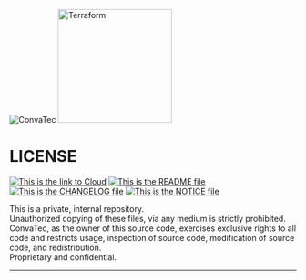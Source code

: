 <img alt="ConvaTec" src="https://upload.wikimedia.org/wikipedia/en/4/4c/ConvaTec_logo.svg"> <img alt="Terraform" src="https://www.datocms-assets.com/2885/1629941242-logo-terraform-main.svg" width="200px">
# LICENSE
[![This is the link to Cloud][azure-badge]][azure] [![This is the README file][readme-badge]][readme] [![This is the CHANGELOG file][changelog-badge]][changelog] [![This is the NOTICE file][notice-badge]][notice]

This is a private, internal repository.  
Unauthorized copying of these files, via any medium is strictly prohibited.  
ConvaTec, as the owner of this source code, exercises  exclusive rights to all code and restricts usage, inspection of source code, modification of source code, and redistribution.  
Proprietary and confidential.  

---


[azure]: https://portal.azure.com
[azure-badge]: https://img.shields.io/badge/cloud-Microsoft%20Azure-blue
[readme]: ./README.md
[readme-badge]: https://img.shields.io/badge/readme-information-red
[usage]: ./USAGE.md
[usage-badge]: https://img.shields.io/badge/usage-examples-lightgrey
[changelog]: ./CHANGELOG.md
[changelog-badge]: https://img.shields.io/badge/changelog-release-green
[license]: ./LICENSE.md
[license-badge]: https://img.shields.io/badge/license-%40ConvaTec-orange
[notice]: ./NOTICE.md
[notice-badge]: https://img.shields.io/badge/notice-%40copyright-lightgrey